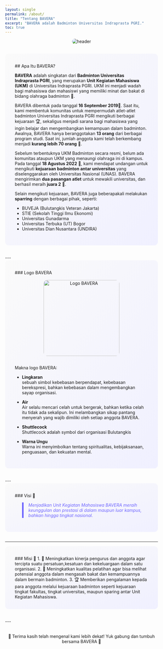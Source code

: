 ```yaml
---
layout: single
permalink: /about/
title: "Tentang BAVERA"
excerpt: "BAVERA adalah Badminton Universitas Indraprasta PGRI."
toc: true
---
```

<style>
  .about-section {
    background: linear-gradient(to bottom right, #fafafa, #f0f0ff);
    padding: 2rem;
    border-radius: 12px;
    margin-bottom: 2rem;
  }
  .about-image {
    text-align: center;
    margin-bottom: 2rem;
  }
  .about-image img {
    max-width: 100%;
    border-radius: 12px;
  }
  .logo-section img {
    border-radius: 12px;
    margin: 1rem 0;
  }
  blockquote {
    font-style: italic;
    color: #6c63ff;
    border-left: 5px solid #6c63ff;
    padding-left: 1rem;
  }
</style>

<div class="about-image">
  <img src="/web-bavera/assets/FEEDS_2.png" alt="header">
</div>

<div class="about-section">
## Apa Itu BAVERA?

**BAVERA** adalah singkatan dari **Badminton Universitas Indraprasta PGRI**, yang merupakan **Unit Kegiatan Mahasiswa (UKM)** di Universitas Indraprasta PGRI. UKM ini menjadi wadah bagi mahasiswa dan mahasiswi yang memiliki minat dan bakat di bidang olahraga badminton 🏸.

BAVERA dibentuk pada tanggal **16 September 2019**📅. Saat itu, kami membentuk komunitas untuk mempermudah atlet-atlet badminton Universitas Indraprasta PGRI mengikuti berbagai kejuaraan 🏆, sekaligus menjadi sarana bagi mahasiswa yang ingin belajar dan mengembangkan kemampuan dalam badminton. Awalnya, BAVERA hanya beranggotakan **13 orang** dari berbagai program studi. Saat ini, jumlah anggota kami telah berkembang menjadi **kurang lebih 70 orang** 🙌.

Sebelum terbentuknya UKM Badminton secara resmi, belum ada komunitas ataupun UKM yang menaungi olahraga ini di kampus. Pada tanggal **18 Agustus 2022** 📅, kami mendapat undangan untuk mengikuti **kejuaraan badminton antar universitas** yang diselenggarakan oleh Universitas Nasional (UNAS). BAVERA mengirimkan **dua pasangan atlet** untuk mewakili universitas, dan berhasil meraih **juara 2** 🥈.

Selain mengikuti kejuaraan, BAVERA juga beberapakali melakukan **sparring** dengan berbagai pihak, seperti:
* BUVEJA (Bulutangkis Veteran Jakarta)
* STIE (Sekolah Tinggi Ilmu Ekonomi)
* Universitas Gunadarma
* Universitas Terbuka (UT) Bogor
* Universitas Dian Nusantara (UNDIRA)
</div>
---

<div class="about-section logo-section">
### Logo BAVERA

<div style="text-align: center;">
  <img src="/web-bavera/assets/logo_bavera.jpg" alt="Logo BAVERA" width="250">
</div>

Makna logo BAVERA:

* **Lingkaran**  
sebuah simbol kebebasan berpendapat, kebebasan berekspresi, bahkan kebebasan dalam mengembangkan sayap organisasi.

* **Air**  
Air selalu mencari celah untuk bergerak, bahkan ketika celah itu tidak ada sekalipun. Ini melambangkan sikap pantang menyerah yang wajib dimiliki oleh setiap anggota BAVERA.

* **Shuttlecock**  
Shuttlecock adalah symbol dari organisasi Bulutangkis

* **Warna Ungu**  
Warna ini menyimbolkan tentang spiritualitas, kebijaksanaan, penguasaan, dan kekuatan mental.
</div>
---

<div class="about-section">
### Visi 🎯

> Menjadikan Unit Kegiatan Mahasiswa BAVERA meraih keunggulan dan prestasi di dalam
maupun luar kampus, bahkan hingga tingkat nasional.
</div>

---

<div class="about-section">
### Misi 🚀
1. 💪 Meningkatkan kinerja pengurus dan anggota agar tercipta suatu persatuan,kesatuan dan kekeluargaan dalam satu organisasi.
2. 🏸 Meningkatkan kualitas pelatihan agar bisa melihat potensial anggota dalam mengasah bakat dan kemampuannya dalam bermain badminton.
3. 🏆 Memberikan pengalaman kepada para anggota melalui kejuaraan badminton seperti kejuaraan tingkat fakultas, tingkat universitas, maupun sparing antar Unit Kegiatan Mahasiswa.
</div>
---

<div style="text-align: center; margin-top: 2rem;">
  💜 Terima kasih telah mengenal kami lebih dekat! Yuk gabung dan tumbuh bersama BAVERA 💜
</div>
